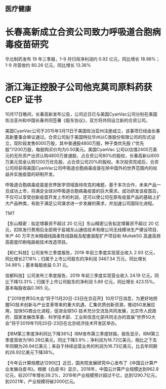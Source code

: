 ## 医疗健康

# 长春高新成立合资公司致力呼吸道合胞病毒疫苗研究

华北制药发布 19 年三季报，1-9 月归母净利润约 0.92 亿元，同比增长 18.98%；1-9 月营收约 80.26 亿元，同比增长 13.36%

# 浙江海正控股子公司他克莫司原料药获 CEP 证书

10月17日晚间，长春高新发布公告，公司近日已与美国CyanVac公司分别在美国佐治亚州和中国长春共同签署《股东协议》，双方将共同设立新的合资公司。

美国CyanVac公司于2015年3月11日于美国佐治亚州注册成立，该事项已经由长春高新董事会审议通过。合资公司拟于美国特拉华州以C类股份有限公司的形式设立，现阶段发售6000万股，其中普通股4800万股，种子类优先股 (“优先股”)1200万股，每股购买价均为0.50美元。美国CyanVac 公司以估值2400万美元的无形资产出资认购4800万普通股，占合资公司80%的股权，长春高新以600万美元现金认购1200万优先股，占合资公司20%的股权。本次投资完成后，合资公司将获得美国CyanVac公司呼吸道合胞病毒疫苗在除中国外的世界范围内的权益并实施疫苗的研制开发。

呼吸道合胞病毒疫苗是世界医学领域亟待攻克的难题，基于本次合作，未来产品一旦成功上市，将满足全球对呼吸道合胞病毒疫苗的巨大需求。成功研发该疫苗后，不仅可以享受创新疫苗开发上市的利润，还可以使公司在原有疫苗产品的基础上扩大产品种类，有助于满足公司谋求进一步发展的需求，并加速公司国际化进程。

TMT

【东山精密：拟定增募资不超过 20 亿元】东山精密公告拟定增募资不超过 20 亿元，扣除发行费用后全部用于盐城东山通信技术有限公司无线模块生产建设项目、年产 40 万平方米精细线路柔性线路板及配套装配扩产项目和 Multek5G 高速高频高密度印刷电路板技术改造项目。

【和仁科技】公司发布三季度报告，2019 年前三季度实现营业收入 2.93 亿元，同比增长27.18%；归属于上市公司股东的净利润 3467.34 万元，同比增长 34.98%；基本每股收益 0.31 元。

佳都科技】公司发布三季度报告，2019 年前三季度实现营业收入 24.19 亿元，同比下降13.31%；归属于上市公司股东的净利润 5.89 亿元，同比增长 423.15%。基本每股收益0.365 元。

【“2019世界5G大会”将于11月20日-23日在京召开】10月17日消息，为更好地把握5G技术创新与产业变革带来的重大机遇，汇集优质创新资源，推动5G发展应用，加快5G商业化进程，促进全球5G 技术充分交流及共同发展，北京市人民政府、国家发展改革委、科学技术部、工业和信息化部共同主办的首届“世界5G大会”将于2019年11月20日-23日在北京经济技术开发区举办。

【IBM第三季度净利同比下降38%】IBM发布第三季度财报。报告显示，IBM第三季度营收为180.28亿美元，同比下降3.9%；净利润为16.72亿美元，相比之下去年同期为26.94亿美元；来自于持续运营业务的利润为16.73亿美元，比去年同期的26.92亿美元下降38%。

【今年云计算规模达1290亿】近日，国务院发展研究中心发布了《中国云计算产业发展白皮书》。根据《白皮书》显示，2018年，中国云计算产业规模达到962.8亿元，较2017年增长39.2%，2019年产业规模预计超过千亿，达到1290.7亿元，到2021年，产业规模将破2000亿元。

